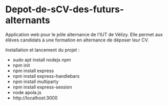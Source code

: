 # Depot-de-sCV-des-futurs-alternants
Application web pour le pôle alternance de l'IUT de Vélizy. Elle permet aux élèves candidats à une formation en alternance de déposer leur CV.

Installation et lancement du projet :
  <ul>
    <li>sudo apt install nodejs npm</li>
    <li>npm init</li>
    <li>npm install express</li>
    <li>npm install express-handlebars</li>
    <li>npm install multiparty</li>
    <li>npm install express-session</li>
    <li>node apola.js</li>
    <li>http://localhost:3000</li>
  </ul>

